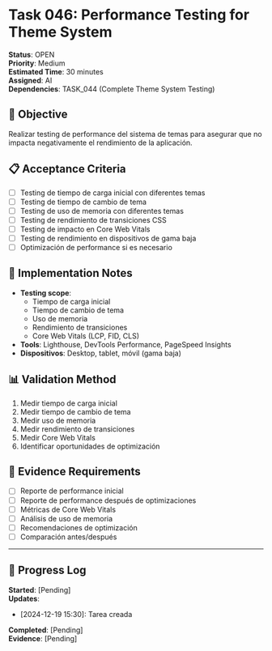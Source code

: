 # Task 046: Performance Testing for Theme System

**Status**: OPEN  
**Priority**: Medium  
**Estimated Time**: 30 minutes  
**Assigned**: AI  
**Dependencies**: TASK_044 (Complete Theme System Testing)

## 🎯 Objective
Realizar testing de performance del sistema de temas para asegurar que no impacta negativamente el rendimiento de la aplicación.

## 📋 Acceptance Criteria
- [ ] Testing de tiempo de carga inicial con diferentes temas
- [ ] Testing de tiempo de cambio de tema
- [ ] Testing de uso de memoria con diferentes temas
- [ ] Testing de rendimiento de transiciones CSS
- [ ] Testing de impacto en Core Web Vitals
- [ ] Testing de rendimiento en dispositivos de gama baja
- [ ] Optimización de performance si es necesario

## 🔧 Implementation Notes
- **Testing scope**:
  - Tiempo de carga inicial
  - Tiempo de cambio de tema
  - Uso de memoria
  - Rendimiento de transiciones
  - Core Web Vitals (LCP, FID, CLS)
- **Tools**: Lighthouse, DevTools Performance, PageSpeed Insights
- **Dispositivos**: Desktop, tablet, móvil (gama baja)

## 📊 Validation Method
1. Medir tiempo de carga inicial
2. Medir tiempo de cambio de tema
3. Medir uso de memoria
4. Medir rendimiento de transiciones
5. Medir Core Web Vitals
6. Identificar oportunidades de optimización

## 📁 Evidence Requirements
- [ ] Reporte de performance inicial
- [ ] Reporte de performance después de optimizaciones
- [ ] Métricas de Core Web Vitals
- [ ] Análisis de uso de memoria
- [ ] Recomendaciones de optimización
- [ ] Comparación antes/después

---

## 📝 Progress Log
**Started**: [Pending]  
**Updates**: 
- [2024-12-19 15:30]: Tarea creada

**Completed**: [Pending]  
**Evidence**: [Pending]
